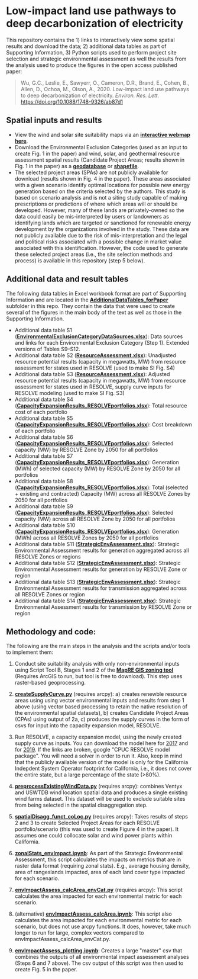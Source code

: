 # Low-impact land use pathways to deep decarbonization of electricity

This repository contains the 1) links to interactively view some spatial results and download the data; 2) additional data tables as part of Supporting Information, 3) Python scripts used to perform project site selection and strategic environmental assessment as well the results from the analysis used to produce the figures in the open access published paper:

> Wu, G.C., Leslie, E., Sawyerr, O., Cameron, D.R., Brand, E., Cohen, B., Allen, D., Ochoa, M., Olson, A., 2020. Low-impact land use pathways to deep decarbonization of electricity. *Environ. Res. Lett.* https://doi.org/10.1088/1748-9326/ab87d1

## Spatial inputs and results
- View the wind and solar site suitability maps via an [**interactive webmap here**](https://tnc.maps.arcgis.com/apps/webappviewer/index.html?id=71b0605e44bf475ea55f6d369e668b2c).
- Download the Environmental Exclusion Categories (used as an input to create Fig. 1 in the paper) and wind, solar, and geothermal resource assessment spatial results (Candidate Project Areas; results shown in Fig. 1 in the paper) as a [**geodatabase**](https://tnc.app.box.com/s/yxyiu8fp6bsqckvmkayqxz5ib1xik7mh) or [**shapefile**](https://tnc.app.box.com/s/votra7kgbdme192z6qlrja7rg4csiflb).
- The selected project areas (SPAs) are not publicly available for download (results shown in Fig. 4 in the paper). These areas associated with a given scenario identify optimal locations for possible new energy generation based on the criteria selected by the authors. This study is based on scenario analysis and is not a siting study capable of making prescriptions or predictions of where which areas will or should be developed. However, many of these lands are privately-owned so the data could easily be mis-interpreted by users or landowners as identifying lands which are targeted or sanctioned for renewable energy development by the organizations involved in the study. These data are not publicly available due to the risk of mis-interpretation and the legal and political risks associated with a possible change in market value associated with this identification. However, the code used to generate these selected project areas (i.e., the site selection methods and process) is available in this repository (step 5 below). 

## Additional data and result tables
The following data tables in Excel workbook format are part of Supporting Information and are located in the [**AdditionalDataTables_forPaper**](/AdditionalDataTables_forPaper) subfolder in this repo. They contain the data that were used to create several of the figures in the main body of the text as well as those in the Supporting Information. 
- Additional data table S1 ([**EnvironmentalExclusionCategoryDataSources.xlsx**](/AdditionalDataTables_forPaper/EnvironmentalExclusionCategoryDataSources.xlsx)): Data sources and links for each Environmental Exclusion Category (Step 1). Extended versions of Tables S9–S12.
- Additional data table S2 ([**ResourceAssessment.xlsx**](/AdditionalDataTables_forPaper/)): Unadjusted resource potential results (capacity in megawatts, MW) from resource assessment for states used in RESOLVE (used to make SI Fig. S4)
- Additional data table S3 ([**ResourceAssessment.xlsx**](/AdditionalDataTables_forPaper/ResourceAssessment.xlsx)): Adjusted resource potential results (capacity in megawatts, MW) from resource assessment for states used in RESOLVE, supply curve inputs for RESOLVE modeling (used to make SI Fig. S3)
- Additional data table S4 ([**CapacityExpansionResults_RESOLVEportfolios.xlsx**](/AdditionalDataTables_forPaper/CapacityExpansionResults_RESOLVEportfolios.xlsx)): Total resource cost of each portfolio
- Additional data table S5 ([**CapacityExpansionResults_RESOLVEportfolios.xlsx**](/AdditionalDataTables_forPaper/CapacityExpansionResults_RESOLVEportfolios.xlsx)): Cost breakdown of each portfolio
- Additional data table S6 ([**CapacityExpansionResults_RESOLVEportfolios.xlsx**](/AdditionalDataTables_forPaper/CapacityExpansionResults_RESOLVEportfolios.xlsx)): Selected capacity (MW) by RESOLVE Zone by 2050 for all portfolios
- Additional data table S7 ([**CapacityExpansionResults_RESOLVEportfolios.xlsx**](/AdditionalDataTables_forPaper/CapacityExpansionResults_RESOLVEportfolios.xlsx)): Generation (MWh) of selected capacity (MW) by RESOLVE Zone by 2050 for all portfolios
- Additional data table S8 ([**CapacityExpansionResults_RESOLVEportfolios.xlsx**](/AdditionalDataTables_forPaper/CapacityExpansionResults_RESOLVEportfolios.xlsx)): Total (selected + existing and contracted) Capacity (MW) across all RESOLVE Zones by 2050 for all portfolios
- Additional data table S9 ([**CapacityExpansionResults_RESOLVEportfolios.xlsx**](/AdditionalDataTables_forPaper/CapacityExpansionResults_RESOLVEportfolios.xlsx)): Selected capacity (MW) across all RESOLVE Zone by 2050 for all portfolios
- Additional data table S10 ([**CapacityExpansionResults_RESOLVEportfolios.xlsx**](/AdditionalDataTables_forPaper/CapacityExpansionResults_RESOLVEportfolios.xlsx)): Generation (MWh) across all RESOLVE Zones by 2050 for all portfolios
- Additional data table S11 ([**StrategicEnvAssessment.xlsx**](/AdditionalDataTables_forPaper/StrategicEnvAssessment.xlsx)): Strategic Environmental Assessment results for generation aggregated across all RESOLVE Zones or regions
- Additional data table S12 ([**StrategicEnvAssessment.xlsx**](/AdditionalDataTables_forPaper/StrategicEnvAssessment.xlsx)): Strategic Environmental Assessment results for generation by RESOLVE Zone or region
- Additional data table S13 ([**StrategicEnvAssessment.xlsx**](/AdditionalDataTables_forPaper/StrategicEnvAssessment.xlsx)): Strategic Environmental Assessment results for transmission aggregated across all RESOLVE Zones or region
- Additional data table S14 ([**StrategicEnvAssessment.xlsx**](/AdditionalDataTables_forPaper/StrategicEnvAssessment.xlsx)): Strategic Environmental Assessment results for transmission by RESOLVE Zone or region

## Methodology and code:
The following are the main steps in the analysis and the scripts and/or tools to implement them:

1. Conduct site suitability analysis with only non-environmental inputs using Script Tool B, Stages 1 and 2 of the [**MapRE GIS zoning tool**](https://mapre.lbl.gov/gis-tools/) (Requires ArcGIS to run, but tool is free to download). This step uses raster-based geoprocessing.

2. [**createSupplyCurve.py**](/createSupplyCurve.py) (requires arcpy): a) creates renewble resource areas using using vector environmental inputs and results from step 1 above (using vector based processing to retain the native resolution of the environmental spatial datasets), b) creates Candidate Project Areas (CPAs) using output of 2a, c) produces the supply curves in the form of csvs for input into the capacity expansion model, RESOLVE. 

3. Run RESOLVE, a capacity expansion model, using the newly created supply curve as inputs. You can download the model here for [2017](https://www.cpuc.ca.gov/irp/prelimresults2017/) and for [2019](https://www.cpuc.ca.gov/General.aspx?id=6442462824). If the links are broken, google "CPUC RESOLVE model package". You will need a solver in order to run it. Also, keep in mind that the publicly available version of the model is only for the California Indepdent System Operator footprint for California, i.e., it does not cover the entire state, but a large percentage of the state (>80%).

4. [**preprocessExistingWindData.py**](/preprocessExistingWindData.py) (requires arcpy): combines Ventyx and USWTDB wind location spatial data and produces a single existing wind farms dataset. This dataset will be used to exclude suitable sites from being selected in the spatial disaggregation step.

5. [**spatialDisagg_funct_coLoc.py**](/spatialDisagg_funct_coLoc.py) (requires arcpy): Takes results of steps 2 and 3 to create Selected Project Areas for each RESOLVE portfolio/scenario (this was used to create Figure 4 in the paper). It assumes one could collocate solar and wind power plants within California. 

6. [**zonalStats_envImpact.ipynb**](/zonalStats_envImpact.ipynb): As part of the Strategic Environmental Assessment, this script calculates the impacts on metrics that are in raster data format (requiring zonal stats). E.g., average housing density, area of rangeslands impacted, area of each land cover type impacted for each scenario. 

7. [**envImpactAssess_calcArea_envCat.py**](envImpactAssess_calcArea_envCat.py) (requires arcpy): This script calculates the area impacted for each environmental metric for each scenario. 

7. (alternative) [**envImpactAssess_calcArea.ipynb**](/envImpactAssess_calcArea.ipynb): This script also calculates the area impacted for each environmental metric for each scenario, but does not use arcpy functions. It does, however, take much longer to run for large, complex vectors compared to envImpactAssess_calcArea_envCat.py.

8. [**envImpactAssess_plotting.ipynb**](/envImpactAssess_plotting.ipynb): Creates a large "master" csv that combines the outputs of all environmental impact assessment analyses (Steps 6 and 7 above). The csv output of this script was then used to create Fig. 5 in the paper. 
